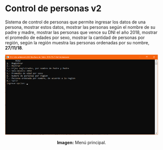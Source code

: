 # Control de personas v2
Sistema de control de personas que permite ingresar los datos de una persona, mostrar estos datos, mostrar las personas según el nombre de su padre y madre, mostrar las personas que vence su DNI el año 2018, mostrar el promedio de edades por sexo, mostrar la cantidad de personas por región, según la región muestra las personas ordenadas por su nombre, **27/11/18**.

<div align="center">
<img src="media/menu-principal.png">
<p><strong>Imagen:</strong> Menú principal.</p>
</div>
